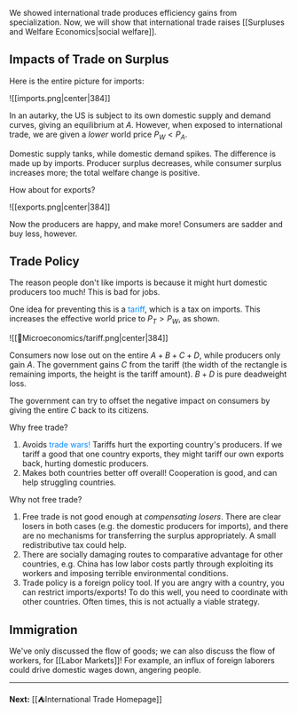 We showed international trade produces efficiency gains from specialization. Now, we will show that international trade raises [[Surpluses and Welfare Economics|social welfare]].

## Impacts of Trade on Surplus

Here is the entire picture for imports:

![[imports.png|center|384]]

In an autarky, the US is subject to its own domestic supply and demand curves, giving an equilibrium at $A$. However, when exposed to international trade, we are given a *lower* world price $P_{W}<P_{A}$.

Domestic supply tanks, while domestic demand spikes. The difference is made up by imports. Producer surplus decreases, while consumer surplus increases more; the total welfare change is positive.

How about for exports?

![[exports.png|center|384]]

Now the producers are happy, and make more! Consumers are sadder and buy less, however.

## Trade Policy

The reason people don't like imports is because it might hurt domestic producers too much! This is bad for jobs.

One idea for preventing this is a <span style="color:#0088ff">tariff</span>, which is a tax on imports. This increases the effective world price to $P_{T}>P_{W}$, as shown.

![[📏Microeconomics/tariff.png|center|384]]

Consumers now lose out on the entire $A+B+C+D$, while producers only gain $A$. The government gains $C$ from the tariff (the width of the rectangle is remaining imports, the height is the tariff amount). $B+D$ is pure deadweight loss.

The government can try to offset the negative impact on consumers by giving the entire $C$ back to its citizens.

Why free trade?

1. Avoids <span style="color:#0088ff">trade wars!</span> Tariffs hurt the exporting country's producers. If we tariff a good that one country exports, they might tariff our own exports back, hurting domestic producers.
2. Makes both countries better off overall! Cooperation is good, and can help struggling countries.

Why not free trade?

1. Free trade is not good enough at *compensating losers*. There are clear losers in both cases (e.g. the domestic producers for imports), and there are no mechanisms for transferring the surplus appropriately. A small redistributive tax could help.
2. There are socially damaging routes to comparative advantage for other countries, e.g. China has low labor costs partly through exploiting its workers and imposing terrible environmental conditions.
3. Trade policy is a foreign policy tool. If you are angry with a country, you can restrict imports/exports! To do this well, you need to coordinate with other countries. Often times, this is not actually a viable strategy.

## Immigration

We've only discussed the flow of goods; we can also discuss the flow of workers, for [[Labor Markets]]! For example, an influx of foreign laborers could drive domestic wages down, angering people.

---

**Next:** [[⛺International Trade Homepage]]